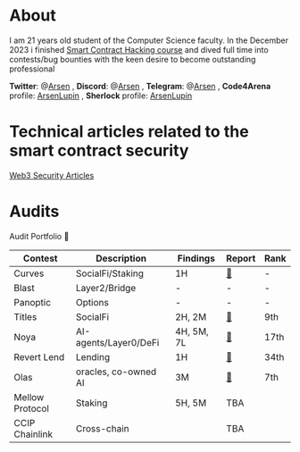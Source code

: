 

# About
I am 21 years old student of the Computer Science faculty. In the December 2023 i finished [Smart Contract Hacking course](https://smartcontractshacking.com/) and dived full time into contests/bug bounties with the keen desire to become outstanding professional

**Twitter**: @[Arsen](https://twitter.com/cambrioleurSB) , 
**Discord**: @[Arsen](https://discord.com/channels/@me) ,
**Telegram**: @[Arsen](https://t.me/ars_bt) , 
**Code4Arena** profile: [ArsenLupin](https://code4rena.com/@ArsenLupin) ,
**Sherlock** profile: [ArsenLupin](https://audits.sherlock.xyz/watson/ArsenLupin)

# Technical articles related to the smart contract security
[Web3 Security Articles](https://mirror.xyz/0x3Cc99bfc69575CFA83658CAb5256D98143a2aAaa)


# Audits
Audit Portfolio 💼 

|Contest|Description|Findings|Report|Rank|
|-------|-----------|--------|------|------|
|Curves|SocialFi/Staking|1H|[📄](https://github.com/Senya123/Contests/blob/main/Curves.md)|-|
|Blast|Layer2/Bridge|-|-|-|
|Panoptic|Options| - | - |-|
|Titles|SocialFi|2H, 2M|[📄](https://github.com/Senya123/Contests/blob/main/Titles.md)|9th|
|Noya| AI-agents/Layer0/DeFi| 4H, 5M, 7L |[📄](https://code4rena.com/audits/2024-04-noya#top)|17th|
|Revert Lend|Lending|1H|[📄](https://code4rena.com/findings/past-finding/342?repo_name=2024-03-revert-lend-findings&issue_number=299)|34th|
|Olas| oracles, co-owned AI| 3M |[📄](https://code4rena.com/audits/2024-05-olas#top)|7th|
|Mellow Protocol| Staking | 5H, 5M|TBA| |
|CCIP Chainlink| Cross-chain | |TBA| |

